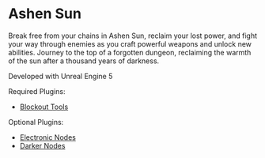 # Ashen Sun

Break free from your chains in Ashen Sun, reclaim your lost power, and fight your way through enemies as you craft
powerful weapons and unlock new abilities. Journey to the top of a forgotten dungeon, reclaiming the warmth of the sun
after a thousand years of darkness.

Developed with Unreal Engine 5

Required Plugins:
- [Blockout Tools](https://www.fab.com/listings/1295806f-f99c-4e98-a686-0619729555db)

Optional Plugins:
- [Electronic Nodes](https://www.fab.com/listings/d6148766-27b1-47db-a730-832c53b7a895)
- [Darker Nodes](https://www.fab.com/listings/7fcc3b88-bddc-4ac7-8132-1be496bb3caf)